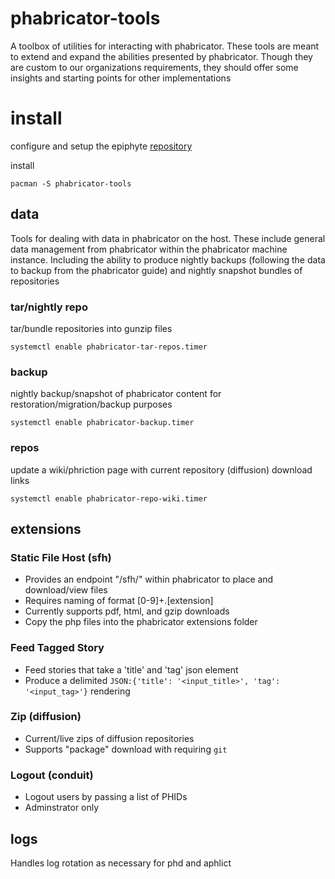 phabricator-tools
===
A toolbox of utilities for interacting with phabricator. These tools are meant to extend and expand the abilities presented by phabricator. Though they are custom to our organizations requirements, they should offer some insights and starting points for other implementations

# install

configure and setup the epiphyte [repository](https://github.com/epiphyte/repository)

install
```
pacman -S phabricator-tools
```

## data
Tools for dealing with data in phabricator on the host. These include general data management from phabricator within the phabricator machine instance. Including the ability to produce nightly backups (following the data to backup from the phabricator guide) and nightly snapshot bundles of repositories

### tar/nightly repo

tar/bundle repositories into gunzip files
```
systemctl enable phabricator-tar-repos.timer
```

### backup

nightly backup/snapshot of phabricator content for restoration/migration/backup purposes

```
systemctl enable phabricator-backup.timer
```

### repos

update a wiki/phriction page with current repository (diffusion) download links

```
systemctl enable phabricator-repo-wiki.timer
```

## extensions

### Static File Host (sfh)

* Provides an endpoint "/sfh/" within phabricator to place and download/view files
* Requires naming of format [0-9]+.[extension]
* Currently supports pdf, html, and gzip downloads
* Copy the php files into the phabricator extensions folder

### Feed Tagged Story

* Feed stories that take a 'title' and 'tag' json element
* Produce a delimited `JSON:{'title': '<input_title>', 'tag': '<input_tag>'}` rendering

### Zip (diffusion)

* Current/live zips of diffusion repositories
* Supports "package" download with requiring `git`

### Logout (conduit)

* Logout users by passing a list of PHIDs
* Adminstrator only

## logs

Handles log rotation as necessary for phd and aphlict
